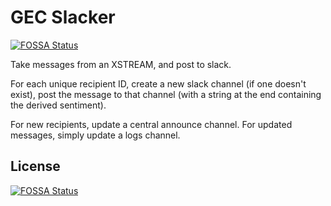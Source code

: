 # GEC Slacker
[![FOSSA Status](https://app.fossa.com/api/projects/git%2Bgithub.com%2Fgender-equality-community%2Fgec-slacker.svg?type=shield)](https://app.fossa.com/projects/git%2Bgithub.com%2Fgender-equality-community%2Fgec-slacker?ref=badge_shield)


Take messages from an XSTREAM, and post to slack.

For each unique recipient ID, create a new slack channel (if one doesn't exist), post the message to
that channel (with a string at the end containing the derived sentiment).

For new recipients, update a central announce channel. For updated messages, simply update a logs
channel.


## License
[![FOSSA Status](https://app.fossa.com/api/projects/git%2Bgithub.com%2Fgender-equality-community%2Fgec-slacker.svg?type=large)](https://app.fossa.com/projects/git%2Bgithub.com%2Fgender-equality-community%2Fgec-slacker?ref=badge_large)